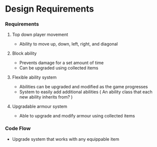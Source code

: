 # Design Requirements

### Requirements
1. Top down player movement
   - Ability to move up, down, left, right, and diagonal

3. Block ability
   - Prevents damage for a set amount of time
   - Can be upgraded using collected items

3. Flexible ability system
   - Abilities can be upgraded and modified as the game progresses
   - System to easily add additional abilities ( An ability class that each new ability inherits from? ) 

4. Upgradable armour system
   - Able to upgrade and modify armour using collected items

### Code Flow
  - Upgrade system that works with any equippable item
